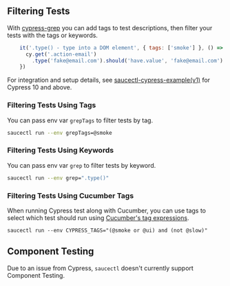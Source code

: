 ## Filtering Tests

With [cypress-grep](https://github.com/cypress-io/cypress-grep) you can add tags to test descriptions, then filter your tests with the tags or keywords.

```javascript
    it('.type() - type into a DOM element', { tags: ['smoke'] }, () => {
      cy.get('.action-email')
        .type('fake@email.com').should('have.value', 'fake@email.com')
    })
```

For integration and setup details, see [saucectl-cypress-example(v1)](https://github.com/saucelabs/saucectl-cypress-example/tree/main/v1/examples/cypress-grep) for Cypress 10 and above.

### Filtering Tests Using Tags

You can pass env var `grepTags` to filter tests by tag.

```bash
saucectl run --env grepTags=@smoke
```

### Filtering Tests Using Keywords

You can pass env var `grep` to filter tests by keyword.

```bash
saucectl run --env grep=".type()"
```

### Filtering Tests Using Cucumber Tags

When running Cypress test along with Cucumber, you can use tags to select which test should run using [Cucumber's tag expressions](https://cucumber.io/docs/cucumber/api/?lang=javascript#tags).

```
saucectl run --env CYPRESS_TAGS="(@smoke or @ui) and (not @slow)"
```

## Component Testing

Due to an issue from Cypress, `saucectl` doesn't currently support Component Testing.
